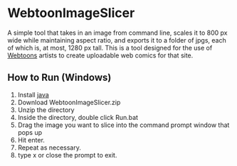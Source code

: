# WebtoonImageSlicer
A simple tool that takes in an image from command line, scales it to 800 px wide while maintaining aspect ratio, and exports it to a folder of jpgs, each of which is, at most, 1280 px tall.
This is a tool designed for the use of [Webtoons](https://www.webtoons.com/en/) artists to create uploadable web comics for that site.

## How to Run (Windows)
1. Install [java](https://java.com/en/download/)
2. Download WebtoonImageSlicer.zip
3. Unzip the directory
4. Inside the directory, double click Run.bat
5. Drag the image you want to slice into the command prompt window that pops up
6. Hit enter.
7. Repeat as necessary.
8. type x or close the prompt to exit.
